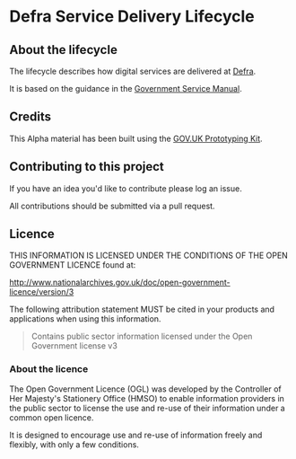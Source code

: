 # Defra Service Delivery Lifecycle

## About the lifecycle

The lifecycle describes how digital services are delivered at [Defra](https://www.gov.uk/government/organisations/department-for-environment-food-rural-affairs).

It is based on the guidance in the [Government Service Manual](https://www.gov.uk/service-manual).

## Credits

This Alpha material has been built using the [GOV.UK Prototyping Kit](https://govuk-prototype-kit.herokuapp.com).

## Contributing to this project

If you have an idea you'd like to contribute please log an issue.

All contributions should be submitted via a pull request.

## Licence

THIS INFORMATION IS LICENSED UNDER THE CONDITIONS OF THE OPEN GOVERNMENT LICENCE found at:

http://www.nationalarchives.gov.uk/doc/open-government-licence/version/3

The following attribution statement MUST be cited in your products and applications when using this information.

> Contains public sector information licensed under the Open Government license v3

### About the licence

The Open Government Licence (OGL) was developed by the Controller of Her Majesty's Stationery Office (HMSO) to enable information providers in the public sector to license the use and re-use of their information under a common open licence.

It is designed to encourage use and re-use of information freely and flexibly, with only a few conditions.
